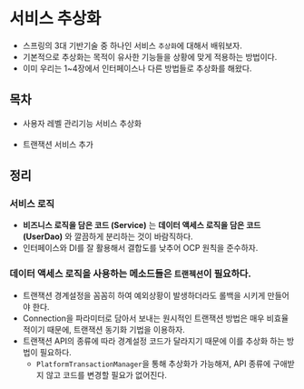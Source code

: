 # 서비스 추상화
* 스프링의 3대 기반기술 중 하나인 서비스 `추상화`에 대해서 배워보자.
* 기본적으로 추상화는 목적이 유사한 기능들을 상황에 맞게 적용하는 방법이다.
* 이미 우리는 1~4장에서 인터페이스나 다른 방법들로 추상화를 해왔다.


## 목차
* 사용자 레벨 관리기능 서비스 추상화
<br></br>
* 트랜잭션 서비스 추가

## 정리
### 서비스 로직
* **비즈니스 로직을 담은 코드 (Service)** 는 **데이터 액세스 로직을 담은 코드 (UserDao)** 와 깔끔하게 분리하는 것이 바람직하다.
* 인터페이스와 DI를 잘 활용해서 결합도를 낮추어 OCP 원칙을 준수하자.

### 데이터 액세스 로직을 사용하는 메소드들은 `트랜젝션`이 필요하다.
* 트랜잭션 경계설정을 꼼꼼히 하여 예외상황이 발생하더라도 롤백을 시키게 만들어야 한다.
* Connection을 파라미터로 담아서 보내는 원시적인 트랜잭션 방법은 매우 비효율적이기 때문에, 트랜잭션 동기화 기법을 이용하자.
* 트랜잭션 API의 종류에 따라 경계설정 코드가 달라지기 때문에 이를 추상화 하는 방법이 필요하다.
    * `PlatformTransactionManager`을 통해 추상화가 가능해져, API 종류에 구애받지 않고 코드를 변경할 필요가 없어진다.
    
